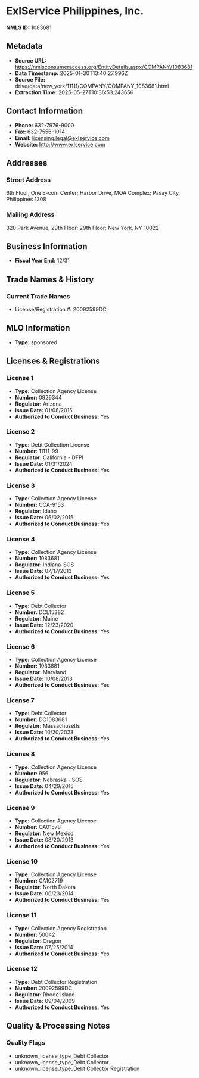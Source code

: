 # ExlService Philippines, Inc.

**NMLS ID:** 1083681

## Metadata
- **Source URL:** https://nmlsconsumeraccess.org/EntityDetails.aspx/COMPANY/1083681
- **Data Timestamp:** 2025-01-30T13:40:27.996Z
- **Source File:** drive/data/new_york/11111/COMPANY/COMPANY_1083681.html
- **Extraction Time:** 2025-05-27T10:36:53.243656

## Contact Information
- **Phone:** 632-7976-9000
- **Fax:** 632-7556-1014
- **Email:** licensing.legal@exlservice.com
- **Website:** http://www.exlservice.com

## Addresses
### Street Address
6th Floor, One E-com Center; Harbor Drive, MOA Complex; Pasay City, Philippines 1308

### Mailing Address
320 Park Avenue, 29th Floor; 29th Floor; New York, NY 10022

## Business Information
- **Fiscal Year End:** 12/31

## Trade Names & History
### Current Trade Names
- License/Registration #: 20092599DC

## MLO Information
- **Type:** sponsored

## Licenses & Registrations

### License 1
- **Type:** Collection Agency License
- **Number:** 0926344
- **Regulator:** Arizona
- **Issue Date:** 01/08/2015
- **Authorized to Conduct Business:** Yes

### License 2
- **Type:** Debt Collection License
- **Number:** 11111-99
- **Regulator:** California - DFPI
- **Issue Date:** 01/31/2024
- **Authorized to Conduct Business:** Yes

### License 3
- **Type:** Collection Agency License
- **Number:** CCA-9153
- **Regulator:** Idaho
- **Issue Date:** 06/02/2015
- **Authorized to Conduct Business:** Yes

### License 4
- **Type:** Collection Agency License
- **Number:** 1083681
- **Regulator:** Indiana-SOS
- **Issue Date:** 07/17/2013
- **Authorized to Conduct Business:** Yes

### License 5
- **Type:** Debt Collector
- **Number:** DCL15382
- **Regulator:** Maine
- **Issue Date:** 12/23/2020
- **Authorized to Conduct Business:** Yes

### License 6
- **Type:** Collection Agency License
- **Number:** 1083681
- **Regulator:** Maryland
- **Issue Date:** 10/08/2013
- **Authorized to Conduct Business:** Yes

### License 7
- **Type:** Debt Collector
- **Number:** DC1083681
- **Regulator:** Massachusetts
- **Issue Date:** 10/20/2023
- **Authorized to Conduct Business:** Yes

### License 8
- **Type:** Collection Agency License
- **Number:** 956
- **Regulator:** Nebraska - SOS
- **Issue Date:** 04/29/2015
- **Authorized to Conduct Business:** Yes

### License 9
- **Type:** Collection Agency License
- **Number:** CA01578
- **Regulator:** New Mexico
- **Issue Date:** 08/20/2013
- **Authorized to Conduct Business:** Yes

### License 10
- **Type:** Collection Agency License
- **Number:** CA102719
- **Regulator:** North Dakota
- **Issue Date:** 06/23/2014
- **Authorized to Conduct Business:** Yes

### License 11
- **Type:** Collection Agency Registration
- **Number:** 50042
- **Regulator:** Oregon
- **Issue Date:** 07/25/2014
- **Authorized to Conduct Business:** Yes

### License 12
- **Type:** Debt Collector Registration
- **Number:** 20092599DC
- **Regulator:** Rhode Island
- **Issue Date:** 09/04/2009
- **Authorized to Conduct Business:** Yes

## Quality & Processing Notes
### Quality Flags
- unknown_license_type_Debt Collector
- unknown_license_type_Debt Collector
- unknown_license_type_Debt Collector Registration
